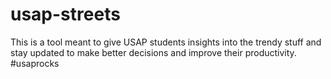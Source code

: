# usap-streets
This is a tool meant to give USAP students insights into the trendy stuff and stay updated to make better decisions and improve their productivity. 
#usaprocks
